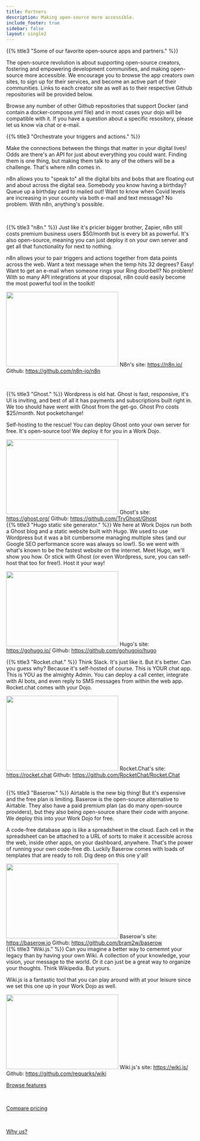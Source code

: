 ```yaml
---
title: Partners
description: Making open-source more accessible.
include_footer: true
sidebar: false
layout: single2
---
```

{{% title3 "Some of our favorite open-source apps and partners." %}}

The open-source revolution is about supporting open-source creators, fostering and empowering development communities, and making open-source more accessible.  We encourage you to browse the app creators own sites, to sign up for their services, and become an active part of their communities.  Links to each creator site as well as to their respective Github repositories will be provided below.  

Browse any number of other Github repositories that support Docker (and contain a docker-compose.yml file) and in most cases your dojo will be compatible with it.  If you have a question about a specific resository, please let us know via chat or e-mail.


{{% title3 "Orchestrate your triggers and actions." %}}

Make the connections between the things that matter in your digital lives!  Odds are there's an API for just about everything you could want.  Finding them is one thing, but making them talk to any of the others will be a challenge.  That's where n8n comes in.

n8n allows you to "speak to" all the digital bits and bobs that are floating out and about across the digital sea.  Somebody you know having a birthday?  Queue up a birthday card to mailed out!  Want to know when Covid levels are increasing in your county via both e-mail and text message?  No problem.  With n8n, anything's possible.

<br>




{{% title3 "n8n." %}}
Just like it's pricier bigger brother, Zapier, n8n still costs premium business users $50/month but is every bit as powerful.  It's also open-source, meaning you can just deploy it on your own server and get all that functionality for next to nothing.

n8n allows your to pair triggers and actions together from data points across the web.  Want a text message when the temp hits 32 degrees?  Easy!  Want to get an e-mail when someone rings your Ring doorbell?  No problem!  With so many API integrations at your disposal, n8n could easily become the most powerful tool in the toolkit!

<img src="https://workmates.live/wp-content/uploads/2022/11/n8n-logo.png" 
     width="300" 
     height="200" />
N8n's site:  https://n8n.io/
Github:  https://github.com/n8n-io/n8n


<br>

{{% title3 "Ghost." %}}
Wordpress is old hat.  Ghost is fast, responsive, it's UI is inviting, and best of all it has payments and subscriptions built right in.  We too should have went with Ghost from the get-go.  Ghost Pro costs $25/month.  Not pocketchange!

Self-hosting to the rescue!  You can deploy Ghost onto your own server for free.  It's open-source too!  We deploy it for you in a Work Dojo.

<img src="https://workmates.live/wp-content/uploads/2022/11/ghost-black-logo.png" 
     width="300" 
     height="200" />
Ghost's site:  https://ghost.org/
Github:  https://github.com/TryGhost/Ghost
<br>
{{% title3 "Hugo static site generator." %}}
We here at Work Dojos run both a Ghost blog and a static website built with Hugo.  We used to use Wordpress but it was a bit cumbersome managing multiple sites (and our Google SEO performance score was always so low!).  So we went with what's known to be the fastest website on the internet.  Meet Hugo, we'll show you how.  Or stick with Ghost (or even Wordpress, sure, you can self-host that too for free!).  Host it your way!

<img src="https://workmates.live/wp-content/uploads/2022/11/hugo.png" 
     width="300" 
     height="200" />
Hugo's site:  https://gohugo.io/
Github:  https://github.com/gohugoio/hugo
<br>

{{% title3 "Rocket.chat." %}}
Think Slack.  It's just like it.  But it's better.  Can you guess why?  Because it's self-hosted of course.  This is YOUR chat app.  This is YOU as the almighty Admin.  You can deploy a call center, integrate with AI bots, and even reply to SMS messages from within the web app.  Rocket.chat comes with your Dojo.

<img src="/uploads/hey.webp" 
     width="300" 
     height="200" />
Rocket.Chat's site:  https://rocket.chat
Github:  https://github.com/RocketChat/Rocket.Chat        
<br>

{{% title3 "Baserow." %}}
Airtable is the new big thing!  But it's expensive and the free plan is limiting.  Baserow is the open-source alternative to Airtable.  They also have a paid premium plan (as do many open-source providers), but they also being open-source share their code with anyone.  We deploy this into your Work Dojo for free.

A code-free database app is like a spreadsheet in the cloud.  Each cell in the spreadsheet can be attached to a URL of sorts to make it accessible across the web, inside other apps, on your dashboard, anywhere.  That's the power of running your own code-free db.  Luckily Baserow comes with loads of templates that are ready to roll.  Dig deep on this one y'all!

<img src="https://workmates.live/wp-content/uploads/2022/11/baserow4.png" 
     width="300" 
     height="200" />
Baserow's site:  https://baserow.io
Github:  https://github.com/bram2w/baserow
<br>
{{% title3 "Wiki.js." %}}
Can you imagine a better way to cememnt your legacy than by having your own Wiki.  A collection of your knowledge, your vision, your message to the world.  Or it can just be a great way to organize your thoughts.  Think Wikipedia.  But yours.

Wiki.js is a fantastic tool that you can play around with at your leisure since we set this one up in your Work Dojo as well.

<img src="https://workmates.live/wp-content/uploads/2022/11/wikijs.png" 
     width="300" 
     height="200" />
Wiki.js's site:  https://wiki.js/
Github:  https://github.com/requarks/wiki
      

 <a href="https://workdojos.com/features/automation">Browse features</a> 

<br>

 <a href="https://workdojos.com/ghost">Compare pricing</a> 

 <br>

 <a href="https://workdojos.com/why">Why us?</a> 

 <br>

 